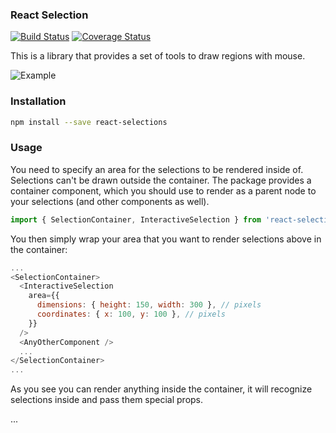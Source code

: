 ### React Selection
[![Build Status](https://travis-ci.org/MadAppGang/react-selections.svg?branch=master)](https://travis-ci.org/MadAppGang/react-selections)
[![Coverage Status](https://coveralls.io/repos/github/MadAppGang/react-selections/badge.svg?branch=master)](https://coveralls.io/github/MadAppGang/react-selections?branch=master)

This is a library that provides a set of tools to draw regions with mouse.

![Example](https://image.ibb.co/mfodSJ/ezgif_com_gif_maker.gif "Example")

### Installation

```bash
npm install --save react-selections
```

### Usage

You need to specify an area for the selections to be rendered inside of. Selections can't be drawn outside the container. The package provides a container component, which you should use to render as a parent node to your selections (and other components as well).

```javascript
import { SelectionContainer, InteractiveSelection } from 'react-selections';
```

You then simply wrap your area that you want to render selections above in the container:

```javascript
...
<SelectionContainer>
  <InteractiveSelection
    area={{
      dimensions: { height: 150, width: 300 }, // pixels
      coordinates: { x: 100, y: 100 }, // pixels
    }}
  />
  <AnyOtherComponent />
  ...
</SelectionContainer>
...
```

As you see you can render anything inside the container, it will recognize selections inside and pass them special props.

...